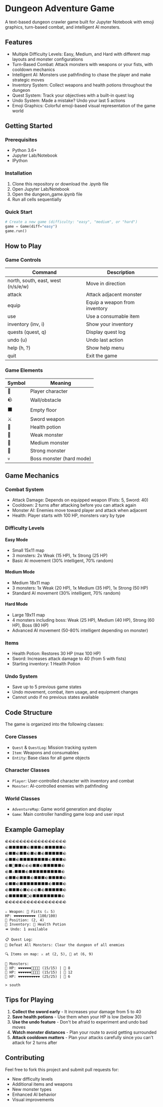 # Dungeon Adventure Game

A text-based dungeon crawler game built for Jupyter Notebook with emoji graphics, turn-based combat, and intelligent AI monsters.

## Features

- Multiple Difficulty Levels: Easy, Medium, and Hard with different map layouts and monster configurations
- Turn-Based Combat: Attack monsters with weapons or your fists, with cooldown mechanics
- Intelligent AI: Monsters use pathfinding to chase the player and make strategic moves
- Inventory System: Collect weapons and health potions throughout the dungeon
- Quest System: Track your objectives with a built-in quest log
- Undo System: Made a mistake? Undo your last 5 actions
- Emoji Graphics: Colorful emoji-based visual representation of the game world

## Getting Started

### Prerequisites
- Python 3.6+
- Jupyter Lab/Notebook
- IPython

### Installation
1. Clone this repository or download the .ipynb file
2. Open Jupyter Lab/Notebook
3. Open the dungeon_game.ipynb file
4. Run all cells sequentially

### Quick Start
```python
# Create a new game (difficulty: "easy", "medium", or "hard")
game = Game(diff="easy")
game.run()
```

## How to Play

### Game Controls

Command                           | Description
----------------------------------|------------------------------------------
north, south, east, west (n/s/e/w)| Move in direction
attack                            | Attack adjacent monster
equip <item>                      | Equip a weapon from inventory
use <item>                        | Use a consumable item
inventory (inv, i)                | Show your inventory
quests (quest, q)                 | Display quest log
undo (u)                          | Undo last action
help (h, ?)                       | Show help menu
quit                              | Exit the game

### Game Elements

Symbol | Meaning
-------|-------------------
🧙     | Player character
🪨     | Wall/obstacle
⬛     | Empty floor
⚔️     | Sword weapon
🧪     | Health potion
👾     | Weak monster
👺     | Medium monster
👹     | Strong monster
💀     | Boss monster (hard mode)

## Game Mechanics

### Combat System
- Attack Damage: Depends on equipped weapon (Fists: 5, Sword: 40)
- Cooldown: 2 turns after attacking before you can attack again
- Monster AI: Enemies move toward player and attack when adjacent
- Health: Player starts with 100 HP, monsters vary by type

### Difficulty Levels

#### Easy Mode
- Small 15x11 map
- 3 monsters: 2x Weak (15 HP), 1x Strong (25 HP)
- Basic AI movement (30% intelligent, 70% random)

#### Medium Mode
- Medium 18x11 map
- 3 monsters: 1x Weak (20 HP), 1x Medium (35 HP), 1x Strong (50 HP)
- Standard AI movement (30% intelligent, 70% random)

#### Hard Mode
- Large 19x11 map
- 4 monsters including boss: Weak (25 HP), Medium (40 HP), Strong (60 HP), Boss (80 HP)
- Advanced AI movement (50-80% intelligent depending on monster)

### Items
- Health Potion: Restores 30 HP (max 100 HP)
- Sword: Increases attack damage to 40 (from 5 with fists)
- Starting inventory: 1 Health Potion

### Undo System
- Save up to 5 previous game states
- Undo movement, combat, item usage, and equipment changes
- Cannot undo if no previous states available

## Code Structure

The game is organized into the following classes:

### Core Classes
- `Quest` & `QuestLog`: Mission tracking system
- `Item`: Weapons and consumables
- `Entity`: Base class for all game objects

### Character Classes  
- `Player`: User-controlled character with inventory and combat
- `Monster`: AI-controlled enemies with pathfinding

### World Classes
- `AdventureMap`: Game world generation and display
- `Game`: Main controller handling game loop and user input

## Example Gameplay

```
🪨🪨🪨🪨🪨🪨🪨🪨🪨🪨🪨🪨🪨🪨🪨🪨🪨
🪨⬛⬛⬛⬛⬛🪨⬛⬛⬛🪨⬛⬛⬛⬛⬛🪨
🪨⬛⬛🪨⬛⬛🪨⬛🪨⬛🪨⬛⬛⬛⬛⬛🪨
🪨⬛⬛🪨⬛⬛⬛⬛⬛⬛⬛⬛🪨⬛⬛⬛🪨
🪨⬛🧙⬛⬛🪨🪨🪨⬛⬛🪨⬛⬛⬛⬛⬛🪨
🪨⬛⚔️⬛⬛⬛🪨⬛⬛⬛⬛⬛⬛⬛⬛⬛🪨
🪨⬛⬛🪨⬛⬛⬛🪨⬛⬛⬛🪨⬛⬛⬛⬛🪨
🪨⬛⬛🪨⬛⬛⬛⬛⬛⬛⬛⬛🪨⬛⬛⬛🪨
🪨⬛⬛⬛🪨⬛🪨🪨🪨⬛🪨⬛⬛⬛⬛⬛🪨
🪨⬛⬛⬛⬛⬛🧪🪨⬛⬛⬛⬛⬛⬛⬛⬛🪨
🪨🪨🪨🪨🪨🪨🪨🪨🪨🪨🪨🪨🪨🪨🪨🪨🪨

⚔️ Weapon: 👊 Fists (⚔️ 5)
HP: ❤️❤️❤️❤️❤️❤️❤️❤️❤️❤️ (100/100)
📍 Position: (2, 4)
🎒 Inventory: 🧪 Health Potion
⏪ Undo: 1 available

📋 Quest Log:
📝 Defeat All Monsters: Clear the dungeon of all enemies

🔍 Items on map: ⚔️ at (2, 5), 🧪 at (6, 9)

🧿 Monsters:
👾 HP: ❤️❤️❤️❤️❤️❤️🖤🖤🖤🖤 (15/15) | 📏 8
👾 HP: ❤️❤️❤️❤️❤️❤️🖤🖤🖤🖤 (15/15) | 📏 12
👹 HP: ❤️❤️❤️❤️❤️❤️❤️❤️❤️❤️ (25/25) | 📏 6

> south
```

## Tips for Playing

1. **Collect the sword early** - It increases your damage from 5 to 40
2. **Save health potions** - Use them when your HP is low (below 30)
3. **Use the undo feature** - Don't be afraid to experiment and undo bad moves
4. **Watch monster distances** - Plan your route to avoid getting surrounded
5. **Attack cooldown matters** - Plan your attacks carefully since you can't attack for 2 turns after

## Contributing

Feel free to fork this project and submit pull requests for:
- New difficulty levels
- Additional items and weapons
- New monster types
- Enhanced AI behavior
- Visual improvements
